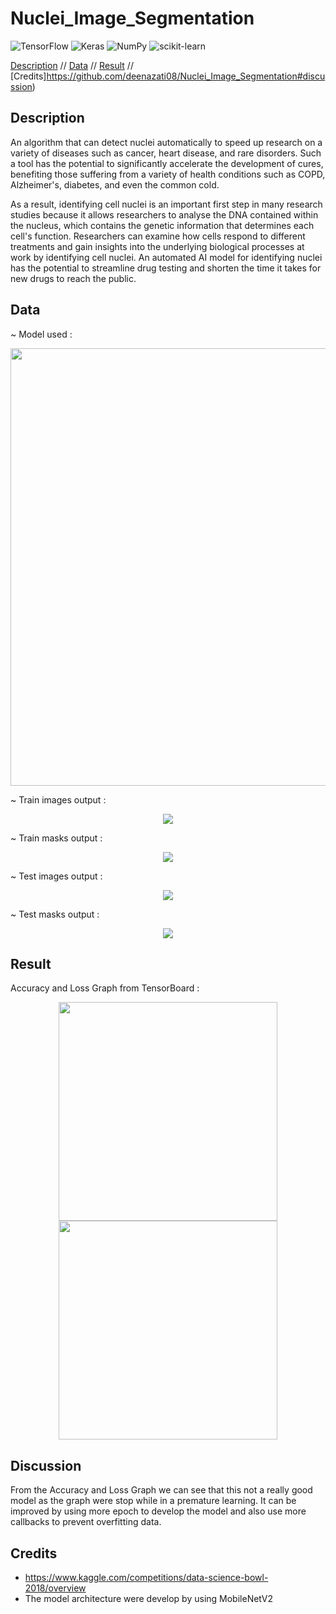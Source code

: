 # Nuclei_Image_Segmentation
 
![TensorFlow](https://img.shields.io/badge/TensorFlow-%23FF6F00.svg?style=for-the-badge&logo=TensorFlow&logoColor=white)
![Keras](https://img.shields.io/badge/Keras-%23D00000.svg?style=for-the-badge&logo=Keras&logoColor=white)
![NumPy](https://img.shields.io/badge/numpy-%23013243.svg?style=for-the-badge&logo=numpy&logoColor=white)
![scikit-learn](https://img.shields.io/badge/scikit--learn-%23F7931E.svg?style=for-the-badge&logo=scikit-learn&logoColor=white)


[Description](https://github.com/deenazati08/Nuclei_Image_Segmentation#description) // [Data](https://github.com/deenazati08/Nuclei_Image_Segmentation#data) // [Result](https://github.com/deenazati08/Nuclei_Image_Segmentation#result) // [Credits]https://github.com/deenazati08/Nuclei_Image_Segmentation#discussion)

## Description

An algorithm that can detect nuclei automatically to speed up research on a variety of diseases such as cancer, heart disease, and rare disorders. Such a tool has the potential to significantly accelerate the development of cures, benefiting those suffering from a variety of health conditions such as COPD, Alzheimer's, diabetes, and even the common cold.

As a result, identifying cell nuclei is an important first step in many research studies because it allows researchers to analyse the DNA contained within the nucleus, which contains the genetic information that determines each cell's function. Researchers can examine how cells respond to different treatments and gain insights into the underlying biological processes at work by identifying cell nuclei. An automated AI model for identifying nuclei has the potential to streamline drug testing and shorten the time it takes for new drugs to reach the public.


## Data

~ Model used :

<p align="center">        
<img src="https://user-images.githubusercontent.com/120104404/208713132-a252f3b8-589c-4824-958d-f77d354d7b74.png" width="700" height="700">
</p>

~ Train images output :

<p align="center">        
<img src="https://user-images.githubusercontent.com/120104404/208712678-e8f734ee-bd5d-412c-863f-f160893edc07.png">
</p>

~ Train masks output :

<p align="center">        
<img src="https://user-images.githubusercontent.com/120104404/208715283-005fc1db-a880-400c-8ccb-cfde5121244a.png">
</p>

~ Test images output :

<p align="center">        
<img src="https://user-images.githubusercontent.com/120104404/208715110-b793df21-cfe1-414e-b646-e2f9d2dcb7c7.png">
</p>

~ Test masks output :

<p align="center">        
<img src="https://user-images.githubusercontent.com/120104404/208715476-f84b3c19-bf64-4dfa-bfd8-609008565f5f.png">
</p>

## Result

Accuracy and Loss Graph from TensorBoard :
<p align="center">        
<img src="https://user-images.githubusercontent.com/120104404/208717188-32f72516-f773-49bc-ac11-9bceb619d822.jpg" width, height="350, 350"><img src="https://user-images.githubusercontent.com/120104404/208717311-08f2806f-f754-40dd-bd2b-31b55025f143.jpg" width, height="350, 350">
</p>

## Discussion

From the Accuracy and Loss Graph we can see that this not a really good model as the graph were stop while in a premature learning. It can be improved by using more epoch to develop the model and also use more callbacks to prevent overfitting data. 

## Credits

- https://www.kaggle.com/competitions/data-science-bowl-2018/overview
- The model architecture were develop by using MobileNetV2
